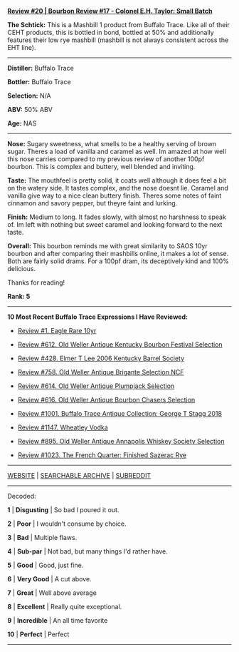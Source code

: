 
[**Review #20 | Bourbon Review #17 - Colonel E.H. Taylor: Small Batch**]( https://t8ke.review/review-20-colonel-e-h-taylor-small-batch-bottled-in-bond/)

**The Schtick:** This is a Mashbill 1 product from Buffalo Trace. Like all of their CEHT products, this is bottled in bond, bottled at 50% and additionally features their low rye mashbill (mashbill is not always consistent across the EHT line). 

-----

**Distiller:** Buffalo Trace

**Bottler:** Buffalo Trace

**Selection:** N/A

**ABV:**  50% ABV

**Age:** NAS 

-----

**Nose:**  Sugary sweetness, what smells to be a healthy serving of brown sugar. Theres a load of  vanilla and caramel as well. Im amazed at how well this nose carries compared to my previous review of another 100pf bourbon. This is complex and buttery, well blended and inviting. 

**Taste:** The mouthfeel is pretty solid, it coats well although it does feel a bit on the watery side. It tastes complex, and the nose doesnt lie. Caramel and vanilla give way to a nice clean buttery finish. Theres some notes of faint cinnamon and savory pepper, but theyre faint and lurking. 

**Finish:** Medium to long. It fades slowly, with almost no harshness to speak of. Im left with nothing but sweet caramel and looking forward to the next taste. 

**Overall:** This bourbon reminds me with great similarity to SAOS 10yr bourbon and after comparing their mashbills online, it makes a lot of sense. Both are fairly solid drams. For a 100pf dram, its deceptively kind and 100% delicious.   

Thanks for reading!

**Rank: 5**

----- 

**10 Most Recent Buffalo Trace Expressions I Have Reviewed:** 

- [Review #1. Eagle Rare 10yr]( https://t8ke.review) 

- [Review #612. Old Weller Antique Kentucky Bourbon Festival Selection]( https://t8ke.review/review-612-old-weller-antique-kentucky-bourbon-festival/) 

- [Review #428. Elmer T Lee 2006 Kentucky Barrel Society]( https://t8ke.review/review-428-elmer-t-lee-2006/) 

- [Review #758. Old Weller Antique Brigante Selection NCF]( https://t8ke.review/review-758-old-weller-antique-ncf-brigante-selection/) 

- [Review #614. Old Weller Antique Plumpjack Selection]( https://t8ke.review/review-614-old-weller-antique-plumpjack-ncf/) 

- [Review #616. Old Weller Antique Bourbon Chasers Selection]( https://t8ke.review/review-616-old-weller-antique-bourbon-chasers/) 

- [Review #1001. Buffalo Trace Antique Collection: George T Stagg 2018]( https://t8ke.review/review-1001-buffalo-trace-antique-collection-2018-george-t-stagg-2018/) 

- [Review #1147. Wheatley Vodka]( https://t8ke.review/review-1147-wheatley-vodka/) 

- [Review #895. Old Weller Antique Annapolis Whiskey Society Selection]( https://t8ke.review/review-895-old-weller-antique-ncf-annapolis-whisky-society-selection/) 

- [Review #1023. The French Quarter: Finished Sazerac Rye]( https://t8ke.review/review-1023-the-french-quarter-finished-sazerac-rye/) 

-----

[WEBSITE](https://t8ke.review) | [SEARCHABLE ARCHIVE](https://t8ke.review/review-archive/) | [SUBREDDIT](https://reddit.com/r/t8kereviews)

-----

Decoded:

**1** | **Disgusting** | So bad I poured it out.

**2** | **Poor** | I wouldn't consume by choice.

**3** | **Bad** | Multiple flaws.

**4** | **Sub-par** | Not bad, but many things I'd rather have.

**5** | **Good** | Good, just fine.

**6** | **Very Good** | A cut above.

**7** | **Great** | Well above average

**8** | **Excellent** | Really quite exceptional.

**9** | **Incredible** | An all time favorite

**10** | **Perfect** | Perfect

----

